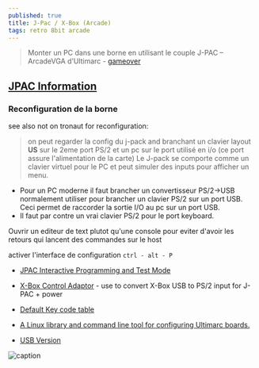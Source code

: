 ```yaml
---
published: true
title: J-Pac / X-Box (Arcade)
tags: retro 8bit arcade
---
```

> Monter un PC dans une borne en utilisant le couple J-PAC – ArcadeVGA d’Ultimarc - [gameover](https://web.archive.org/web/20210718160107/https://www.gamoover.net/tuto/ultimarc-utiliser-la-solution-j-pac-arcadevga)


## [JPAC Information](https://www.ultimarc.com/control-interfaces/j-pac-en/j-pac-jamma-interface/)

### Reconfiguration de la borne

see also not on tronaut for reconfiguration:

> on peut regarder la config du j-pack and branchant un clavier layout **US** sur le 2eme port PS/2 et un pc sur le port utilisé en i/o (ce port assure l'alimentation de la carte)
Le J-pack se comporte comme un clavier virtuel pour le PC et peut simuler des inputs pour afficher un menu.
- Pour un PC moderne il faut brancher un convertisseur PS/2->USB normalement utiliser pour brancher un clavier PS/2 sur un port USB. Ceci permet de raccorder la sortie I/O au pc sur un port USB.
- Il faut par contre un vrai clavier PS/2 pour le port keyboard.

Ouvrir un editeur de text plutot qu'une console pour eviter d'avoir les retours
qui lancent des commandes sur le host

activer l'interface de configuration
`ctrl - alt - P`


- [JPAC Interactive Programming and Test Mode](https://www.arcadeworlduk.com/pages/IPAC-and-JPAC-Interactive-Programming-and-Test-Mode.html)

- [X-Box Control Adaptor](file:///nfs/tronaut/mnt/Backup/Console%20&%20Games/Borne%20Arcade/Borne%20Arcade%20-%20input/Welcome%20to%20Ultimarc,%20the%20Ultimate%20in%20Arcade%20Controls..html) - use to convert X-Box USB to PS/2 input for J-PAC + power


- [Default Key code table](https://www.arcadeworlduk.com/pages/JPAC-Information.html)
- [A Linux library and command line tool for configuring Ultimarc boards.](https://katiesnow.webs.com/)
- [USB Version](https://www.arcadexpress.com/en/ultimarc/427-j-pac-interfaz-jamma-usb-para-pc.html)

![caption](https://web.archive.org/web/20210718160107im_/https://www.gamoover.net/files/image/Tutos/Ultimarc/jpac.jpg)
